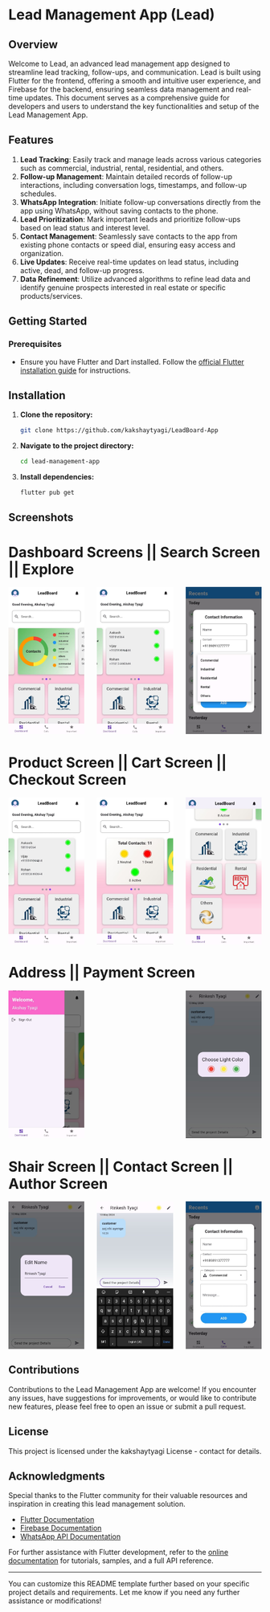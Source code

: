 # Lead Management App (Lead)

## Overview

Welcome to Lead, an advanced lead management app designed to streamline lead tracking, follow-ups, and communication. Lead is built using Flutter for the frontend, offering a smooth and intuitive user experience, and Firebase for the backend, ensuring seamless data management and real-time updates. This document serves as a comprehensive guide for developers and users to understand the key functionalities and setup of the Lead Management App.

## Features

1. **Lead Tracking**: Easily track and manage leads across various categories such as commercial, industrial, rental, residential, and others.
2. **Follow-up Management**: Maintain detailed records of follow-up interactions, including conversation logs, timestamps, and follow-up schedules.
3. **WhatsApp Integration**: Initiate follow-up conversations directly from the app using WhatsApp, without saving contacts to the phone.
4. **Lead Prioritization**: Mark important leads and prioritize follow-ups based on lead status and interest level.
5. **Contact Management**: Seamlessly save contacts to the app from existing phone contacts or speed dial, ensuring easy access and organization.
6. **Live Updates**: Receive real-time updates on lead status, including active, dead, and follow-up progress.
7. **Data Refinement**: Utilize advanced algorithms to refine lead data and identify genuine prospects interested in real estate or specific products/services.

## Getting Started

### Prerequisites

- Ensure you have Flutter and Dart installed. Follow the [official Flutter installation guide](https://flutter.dev/docs/get-started/install) for instructions.

## Installation

1. **Clone the repository:**

   ```bash
   git clone https://github.com/kakshaytyagi/LeadBoard-App
   ```

2. **Navigate to the project directory:**

   ```bash
   cd lead-management-app
   ```

3. **Install dependencies:**

   ```bash
   flutter pub get
   ```

## Screenshots

# Dashboard Screens || Search Screen || Explore

<div style="display: flex; justify-content: space-between;">
  <img src="screenshots/1.jpg" alt="Main Screen" width="30%">
  <img src="screenshots/2.jpg" alt="Search Screen" width="30%">
  <img src="screenshots/6.jpg" alt="Explore Screen" width="30%">
</div>

# Product Screen || Cart Screen || Checkout Screen
<div style="display: flex; justify-content: space-between;">
  <img src="screenshots/2.jpg" alt="Product Screen" width="30%">
  <img src="screenshots/3.jpg" alt="Cart Screen" width="30%">
  <img src="screenshots/4.jpg" alt="Checkout Screen" width="30%">
</div>

# Address || Payment Screen
<div style="display: flex; justify-content: space-between;">
  <img src="screenshots/8.jpg" alt="Address Screen" width="30%">
  <img src="screenshots/9.jpg" alt="Payment Screen" width="30%">
</div>

# Shair Screen || Contact Screen || Author Screen
<div style="display: flex; justify-content: space-between;">
  <img src="screenshots/11.jpg" alt="Shair Screen" width="30%">
  <img src="screenshots/10.jpg" alt="Contact Screen" width="30%">
  <img src="screenshots/7.jpg" alt="Author Screen" width="30%">
</div>


## Contributions

Contributions to the Lead Management App are welcome! If you encounter any issues, have suggestions for improvements, or would like to contribute new features, please feel free to open an issue or submit a pull request.

## License

This project is licensed under the kakshaytyagi License - contact for details.

## Acknowledgments

Special thanks to the Flutter community for their valuable resources and inspiration in creating this lead management solution.

- [Flutter Documentation](https://flutter.dev/docs)
- [Firebase Documentation](https://firebase.google.com/docs)
- [WhatsApp API Documentation](https://developers.facebook.com/docs/whatsapp)
  
For further assistance with Flutter development, refer to the [online documentation](https://flutter.dev/docs) for tutorials, samples, and a full API reference.

---

You can customize this README template further based on your specific project details and requirements. Let me know if you need any further assistance or modifications!
